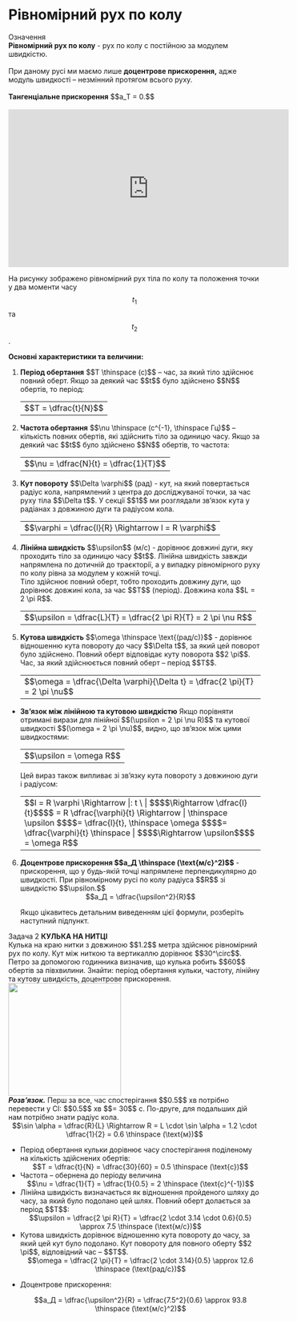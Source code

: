 #  Рiвномiрний рух по колу

<div class="eoz-wrap">
<span class="eoz">Означення</span>
<div class="eoz-text">
<b>Рiвномiрний рух по колу</b> - рух по колу с постiйною за модулем швидкiстю.
<br>
<br>
При даному русi ми маємо лише <b>доцентрове прискорення,</b> адже модуль швидкостi – незмiнний протягом всього руху.
<br>
<br>
<b>Тангенцiальне прискорення</b> $$a_T = 0.$$
</div>
</div>

<br>
<div class="space"><div class="fluidMedia">
<iframe width="560" height="315" src="https://www.youtube.com/embed/8VVSbvaZkn4" frameborder="0" allowfullscreen></iframe>
</div></div>

На рисунку зображено рiвномiрний рух тiла по колу та   положення точки у два моменти часу $$t_1$$ та $$t_2$$.

<p class="p3"><b><span class="p1">Основнi характеристики та величини:</span></b></p>
<ol>
<li><div class="space"><b>Перiод обертання</b> $$T \thinspace (c)$$ – час, за який тiло здiйснює повний оберт. Якщо за деякий час $$t$$ було здiйснено $$N$$ обертiв, то перiод:</div>
<div class="space"><div class="centered-table-wrapper">
<table class="centered-table">
<tr class="eq">
<td class="eq">
<p1>$$T = \dfrac{t}{N}$$</p1>
</td>
</tr>
</table></div></div></li>
<div class="space"><li><b>Частота обертання</b> $$\nu \thinspace (c^{-1}, \thinspace Гц)$$ – кiлькiсть повних обертiв, якi здiйснить тiло за одиницю часу. Якщо за деякий час $$t$$ було здiйснено $$N$$ обертiв, то частота:</div>
<div class="space"><div class="centered-table-wrapper">
<table class="centered-table">
<tr class="eq">
<td class="eq">
<p1>$$\nu = \dfrac{N}{t} = \dfrac{1}{T}$$</p1>
</td>
</tr>
</table></div></div></li>
<div class="space"><li><b>Кут повороту</b> $$\Delta \varphi$$ (рад) - кут, на який повертається радiус кола, напрямлений з центра до дослiджуваної точки, за час руху тiла $$\Delta t$$. У секцiї $$1$$ ми розглядали зв’язок кута у радiанах з довжиною дуги та радiусом кола.</div>

<div class="space"><div class="centered-table-wrapper">
<table class="centered-table">
<tr class="eq">
<td class="eq">
<p1>$$\varphi = \dfrac{l}{R} \Rightarrow l = R \varphi$$</p1>
</td>
</tr>
</table></div></div>
</li>
<div class="space"><li><b>Лiнiйна швидкiсть</b> $$\upsilon$$ (м/с) - дорiвнює довжинi дуги, яку проходить тiло за одиницю часу $$t$$. Лiнiйна швидкiсть завжди напрямлена по дотичнiй до траєкторiї, а у випадку рiвномiрного руху по колу рiвна за модулем у кожнiй точцi.
<br>
Тiло здiйснює повний оберт, тобто проходить довжину дуги, що дорiвнює довжинi кола, за час $$T$$ (перiод). Довжина кола $$L = 2 \pi R$$.</div>
<div class="space"><div class="centered-table-wrapper">
<table class="centered-table">
<tr class="eq">
<td class="eq">
<p1>$$\upsilon = \dfrac{L}{T} = \dfrac{2 \pi R}{T} = 2 \pi \nu R$$</p1>
</td>
</tr>
</table></div></div>
</li>
<div class="space"><li><b>Кутова швидкiсть</b> $$\omega \thinspace \text{(рад/с)}$$ - дорiвнює вiдношенню кута повороту до часу $$\Delta t$$, за який цей поворот було здiйснено. Повний оберт вiдповiдає куту поворота $$2 \pi$$. Час, за який здiйснюється повний оберт – перiод $$T$$.</div>
<div class="space"><div class="centered-table-wrapper">
<table class="centered-table">
<tr class="eq">
<td class="eq">
<p1>$$\omega = \dfrac{\Delta \varphi}{\Delta t} = \dfrac{2 \pi}{T} = 2 \pi \nu$$</p1>
</td>
</tr>
</table></div></div>
</li>
</ol>
<ul>
<div class="space"><b><li>Зв’язок мiж лiнiйною та кутовою швидкiстю</b> Якщо порiвняти отриманi вирази для лiнiйної $$(\upsilon = 2 \pi \nu R)$$ та кутової швидкості $$(\omega = 2 \pi \nu)$$, видно, що зв’язок мiж цими швидкостями:</div>

<div class="space"><div class="centered-table-wrapper">
<table class="centered-table">
<tr class="eq">
<td class="eq">
<p1>$$\upsilon = \omega R$$</p1>
</td>
</tr>
</table></div></div>

<div class="space">Цей вираз також випливає зі зв’язку кута повороту з довжиною дуги i радiусом:</div>
<div class="space"><div class="centered-table-wrapper">
<table class="centered-table">
<tr class="eq">
<td class="eq">
<p1>$$l = R \varphi \Rightarrow |: t \ | $$$$\Rightarrow \dfrac{l}{t}$$$$ = R \dfrac{\varphi}{t} \Rightarrow | \thinspace \upsilon $$$$= \dfrac{l}{t}, \thinspace \omega $$$$= \dfrac{\varphi}{t} \thinspace | $$$$\Rightarrow \upsilon$$$$ = \omega R$$</p1>
</td>
</tr>
</table></div></div>
</li>
</ul>
<ol start="6">
<div class="space"><li><b>Доцентрове прискорення $$a_Д \thinspace (\text{м/c}^2)$$</b> - прискорення, що у будь-якiй точцi напрямлене перпендикулярно до швидкостi. При рiвномiрному русi по колу радiуса $$R$$ зi швидкiстю $$\upsilon.$$</div>
<div class="space" align="center">$$a_Д = \dfrac{\upsilon^2}{R}$$</div>

Якщо цiкавитесь детальним виведенням цiєї формули, розберiть наступний пiдпункт.</li>
</ol>

<div class="task-wrap">
<span class="task">Задача 2</span> <b>КУЛЬКА НА НИТЦI</b>
<div class="task-text">
<div class="space">Кулька на краю нитки з довжиною $$1.2$$ метра здiйснює рiвномiрний рух по колу. Кут мiж ниткою та вертикаллю дорiвнює $$30^\circ$$. Петро за допомогою годинника визначив, що кулька робить $$60$$ обертiв за пiвхвилини. Знайти: перiод обертання кульки, частоту, лiнiйну та кутову швидкiсть, доцентрове прискорення.</div>

<div class="space"><img class="image" width="225"  src="https://rawgit.com/chudaol/ed-era-book-physics/master/images/chapter_3/13.png"></div>

<div class="space"><b><i>Розв’язок.</i></b> Перш за все, час спостерiгання $$0.5$$ хв потрiбно перевести у СI: $$0.5$$ хв $$= 30$$ с.
По-друге, для подальших дiй нам потрiбно знати радiус кола.</div>


<div class="space" align="center">$$\sin \alpha = \dfrac{R}{L} \Rightarrow R = L \cdot \sin \alpha = 1.2 \cdot \dfrac{1}{2} = 0.6 \thinspace (\text{м})$$</div>

<ul>
<li>
Перiод обертання кульки дорiвнює часу спостерiгання подiленому на кiлькiсть здiйснених обертiв:


<div align="center">$$T = \dfrac{t}{N} = \dfrac{30}{60} = 0.5 \thinspace (\text{c})$$</div>

</li>
<li>
Частота – обернена до перiоду величина


<div align="center">$$\nu = \dfrac{1}{T} = \dfrac{1}{0.5} = 2 \thinspace (\text{c}^{-1})$$</div>

</li>
<li>
Лiнiйна швидкiсть визначається як вiдношення пройденого шляху до часу, за який було подолано цей шлях. Повний оберт долається за перiод $$T$$:


<div align="center">$$\upsilon = \dfrac{2 \pi R}{T} = \dfrac{2 \cdot 3.14 \cdot 0.6}{0.5} \approx 7.5 \thinspace (\text{м/с})$$</div>

</li>
<li>
Кутова швидкiсть дорiвнює вiдношенню кута повороту до часу, за який цей кут було подолано. Кут повороту для повного оберту $$2 \pi$$, вiдповiдний час – $$T$$.


<div align="center">$$\omega = \dfrac{2 \pi}{T} = \dfrac{2 \cdot 3.14}{0.5} \approx 12.6 \thinspace (\text{рад/с})$$</div>

</li>
<li>

Доцентрове прискорення:
<div align="center">$$a_Д = \dfrac{\upsilon^2}{R} = \dfrac{7.5^2}{0.6} \approx 93.8 \thinspace (\text{м/с}^2)$$</div>
</li>
</ul>
</div>
</div>

